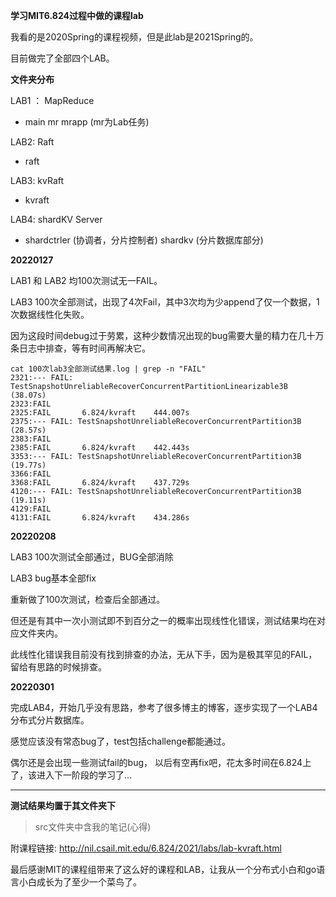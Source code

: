 **学习MIT6.824过程中做的课程lab**

我看的是2020Spring的课程视频，但是此lab是2021Spring的。

目前做完了全部四个LAB。

**文件夹分布**

LAB1 ： MapReduce

* main	mr	mrapp	(mr为Lab任务)

LAB2: 	Raft

* raft

LAB3:	kvRaft

* kvraft

LAB4:	shardKV Server

* shardctrler (协调者，分片控制者)	shardkv (分片数据库部分)

**20220127**

LAB1 和 LAB2 均100次测试无一FAIL。

LAB3 100次全部测试，出现了4次Fail，其中3次均为少append了仅一个数据，1次数据线性化失败。

因为这段时间debug过于劳累，这种少数情况出现的bug需要大量的精力在几十万条日志中排查，等有时间再解决它。

```shell
cat 100次lab3全部测试结果.log | grep -n "FAIL"
2321:--- FAIL: TestSnapshotUnreliableRecoverConcurrentPartitionLinearizable3B (38.07s)
2323:FAIL
2325:FAIL       6.824/kvraft    444.007s
2375:--- FAIL: TestSnapshotUnreliableRecoverConcurrentPartition3B (28.57s)
2383:FAIL
2385:FAIL       6.824/kvraft    442.443s
3353:--- FAIL: TestSnapshotUnreliableRecoverConcurrentPartition3B (19.77s)
3366:FAIL
3368:FAIL       6.824/kvraft    437.729s
4120:--- FAIL: TestSnapshotUnreliableRecoverConcurrentPartition3B (19.11s)
4129:FAIL
4131:FAIL       6.824/kvraft    434.286s
```



**20220208**

LAB3 100次测试全部通过，BUG全部消除

LAB3 bug基本全部fix

重新做了100次测试，检查后全部通过。

但还是有其中一次小测试即不到百分之一的概率出现线性化错误，测试结果均在对应文件夹内。

此线性化错误我目前没有找到排查的办法，无从下手，因为是极其罕见的FAIL，留给有思路的时候排查。



**20220301**

完成LAB4，开始几乎没有思路，参考了很多博主的博客，逐步实现了一个LAB4分布式分片数据库。

感觉应该没有常态bug了，test包括challenge都能通过。

偶尔还是会出现一些测试fail的bug， 以后有空再fix吧，花太多时间在6.824上了，该进入下一阶段的学习了...

****

**测试结果均置于其文件夹下**

> src文件夹中含我的笔记(心得)



附课程链接: http://nil.csail.mit.edu/6.824/2021/labs/lab-kvraft.html



最后感谢MIT的课程组带来了这么好的课程和LAB，让我从一个分布式小白和go语言小白成长为了至少一个菜鸟了。

